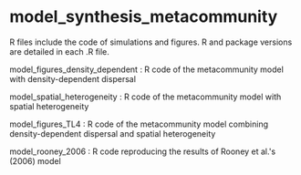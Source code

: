 # model_synthesis_metacommunity

R files include the code of simulations and figures. R and package versions are detailed in each .R file.

model_figures_density_dependent : R code of the metacommunity model with density-dependent dispersal

model_spatial_heterogeneity : R code of the metacommunity model with spatial heterogeneity

model_figures_TL4 : R code of the metacommunity model combining density-dependent dispersal and spatial heterogeneity

model_rooney_2006 : R code reproducing the results of Rooney et al.'s (2006) model
